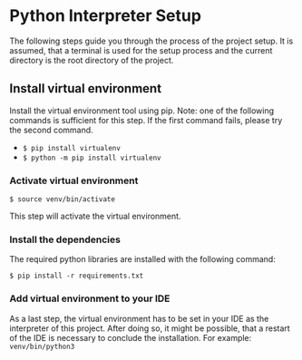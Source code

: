 # Python Interpreter Setup
The following steps guide you through the process of the project setup.
It is assumed, that a terminal is used for the setup process and the current directory is the root directory of the project.

## Install virtual environment

Install the virtual environment tool using pip. Note: one of the following commands is sufficient for this step. If the first command fails, please try the second command. 

* ``$ pip install virtualenv``
* ``$ python -m pip install virtualenv``

### Activate virtual environment

`` $ source venv/bin/activate ``

This step will activate the virtual environment.

### Install the dependencies

The required python libraries are installed with the following command:

``$ pip install -r requirements.txt``

### Add virtual environment to your IDE
As a last step, the virtual environment has to be set in your IDE as the interpreter of this project. After doing so, it might be possible, that a restart of the IDE is necessary to conclude the installation.
For example: ```venv/bin/python3```